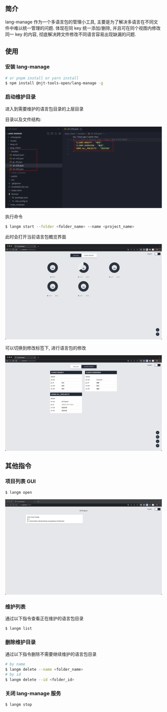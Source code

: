 ## 简介

lang-manage 作为一个多语言包的管理小工具, 主要是为了解决多语言在不同文件中难以统一管理的问题. 体现在同 key 统一添加/删除, 并且可在同个视图内修改同一 key 的内容, 彻底解决跨文件修改不同语言容易出现缺漏的问题.

## 使用

### 安装 lang-manage

```sh
# or pnpm install or yarn install
$ npm install @njt-tools-open/lang-manage -g
```

### 启动维护目录

进入到需要维护的语言包目录的上层目录

目录以及文件结构:

![](https://raw.githubusercontent.com/njt-tools-open/lang-manage/master/lang-cli/assets/folder.png)

执行命令

```sh
$ langm start --folder <folder_name> --name <project_name>
```

此时会打开当前语言包概览界面

![](https://raw.githubusercontent.com/njt-tools-open/lang-manage/master/lang-cli/assets/overview.png)

可以切换到修改标签下, 进行语言包的修改

![](https://raw.githubusercontent.com/njt-tools-open/lang-manage/master/lang-cli/assets/modify.png)

## 其他指令

### 项目列表 GUI

```sh
$ langm open
```

![](https://raw.githubusercontent.com/njt-tools-open/lang-manage/master/lang-cli/assets/home.png)

### 维护列表

通过以下指令查看正在维护的语言包目录

```sh
$ langm list
```

### 删除维护目录

通过以下指令删除不需要继续维护的语言包目录

```sh
# by name
$ langm delete --name <folder_name>
# by id
$ langm delete --id <folder_id>
```

### 关闭 lang-manage 服务

```sh
$ langm stop
```
